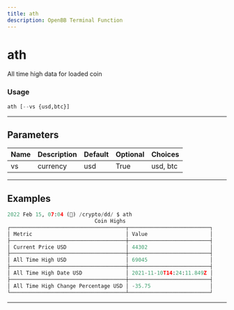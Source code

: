 ```yaml
---
title: ath
description: OpenBB Terminal Function
---
```


# ath

All time high data for loaded coin

### Usage

```python
ath [--vs {usd,btc}]
```

---

## Parameters

| Name | Description | Default | Optional | Choices |
| ---- | ----------- | ------- | -------- | ------- |
| vs | currency | usd | True | usd, btc |


---

## Examples

```python
2022 Feb 15, 07:04 (🦋) /crypto/dd/ $ ath
                            Coin Highs
┌─────────────────────────────────────┬──────────────────────────┐
│ Metric                              │ Value                    │
├─────────────────────────────────────┼──────────────────────────┤
│ Current Price USD                   │ 44302                    │
├─────────────────────────────────────┼──────────────────────────┤
│ All Time High USD                   │ 69045                    │
├─────────────────────────────────────┼──────────────────────────┤
│ All Time High Date USD              │ 2021-11-10T14:24:11.849Z │
├─────────────────────────────────────┼──────────────────────────┤
│ All Time High Change Percentage USD │ -35.75                   │
└─────────────────────────────────────┴──────────────────────────┘
```
---
